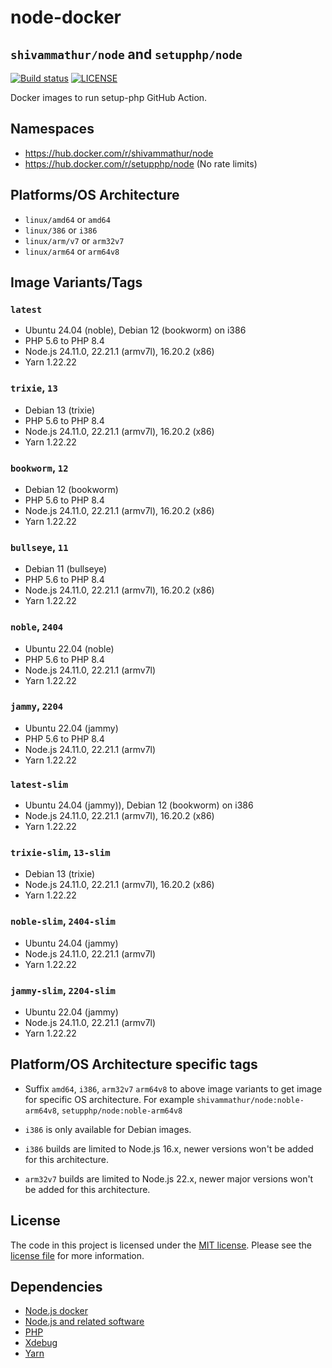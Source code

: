 # node-docker 
## `shivammathur/node` and `setupphp/node`

<a href="https://github.com/shivammathur/node-docker" title="Docker images to run setup-php GitHub Action"><img alt="Build status" src="https://github.com/shivammathur/node-docker/workflows/Build/badge.svg"></a>
<a href="https://github.com/shivammathur/node-docker/blob/main/LICENSE" title="license"><img alt="LICENSE" src="https://img.shields.io/badge/license-MIT-428f7e.svg"></a>

Docker images to run setup-php GitHub Action.

## Namespaces

- https://hub.docker.com/r/shivammathur/node
- https://hub.docker.com/r/setupphp/node (No rate limits)

## Platforms/OS Architecture

- `linux/amd64` or `amd64`
- `linux/386` or `i386`
- `linux/arm/v7` or `arm32v7`
- `linux/arm64` or `arm64v8`

## Image Variants/Tags

### `latest`

- Ubuntu 24.04 (noble), Debian 12 (bookworm) on i386
- PHP 5.6 to PHP 8.4
- Node.js 24.11.0, 22.21.1 (armv7l), 16.20.2 (x86)
- Yarn 1.22.22

### `trixie`, `13`

- Debian 13 (trixie)
- PHP 5.6 to PHP 8.4
- Node.js 24.11.0, 22.21.1 (armv7l), 16.20.2 (x86)
- Yarn 1.22.22

### `bookworm`, `12`

- Debian 12 (bookworm)
- PHP 5.6 to PHP 8.4
- Node.js 24.11.0, 22.21.1 (armv7l), 16.20.2 (x86)
- Yarn 1.22.22

### `bullseye`, `11`

- Debian 11 (bullseye)
- PHP 5.6 to PHP 8.4
- Node.js 24.11.0, 22.21.1 (armv7l), 16.20.2 (x86)
- Yarn 1.22.22

### `noble`, `2404`

- Ubuntu 22.04 (noble)
- PHP 5.6 to PHP 8.4
- Node.js 24.11.0, 22.21.1 (armv7l)
- Yarn 1.22.22

### `jammy`, `2204`

- Ubuntu 22.04 (jammy)
- PHP 5.6 to PHP 8.4
- Node.js 24.11.0, 22.21.1 (armv7l)
- Yarn 1.22.22

### `latest-slim`

- Ubuntu 24.04 (jammy)), Debian 12 (bookworm) on i386
- Node.js 24.11.0, 22.21.1 (armv7l), 16.20.2 (x86)
- Yarn 1.22.22

### `trixie-slim`, `13-slim`

- Debian 13 (trixie)
- Node.js 24.11.0, 22.21.1 (armv7l), 16.20.2 (x86)
- Yarn 1.22.22

### `noble-slim`, `2404-slim`

- Ubuntu 24.04 (jammy)
- Node.js 24.11.0, 22.21.1 (armv7l)
- Yarn 1.22.22

### `jammy-slim`, `2204-slim`

- Ubuntu 22.04 (jammy)
- Node.js 24.11.0, 22.21.1 (armv7l)
- Yarn 1.22.22

## Platform/OS Architecture specific tags

- Suffix `amd64`, `i386`, `arm32v7` `arm64v8` to above image variants to get image for specific OS architecture.
For example `shivammathur/node:noble-arm64v8`, `setupphp/node:noble-arm64v8`

- `i386` is only available for Debian images.
- `i386` builds are limited to Node.js 16.x, newer versions won't be added for this architecture.
- `arm32v7` builds are limited to Node.js 22.x, newer major versions won't be added for this architecture.

## License

The code in this project is licensed under the [MIT license](http://choosealicense.com/licenses/mit/).
Please see the [license file](LICENSE) for more information.

## Dependencies
- [Node.js docker](https://github.com/nodejs/docker-node/blob/master/LICENSE)
- [Node.js and related software](https://github.com/nodejs/node/blob/master/LICENSE)
- [PHP](https://github.com/php/php-src/blob/master/LICENSE)
- [Xdebug](https://github.com/xdebug/xdebug/blob/master/LICENSE)
- [Yarn](https://github.com/yarnpkg/yarn/blob/master/LICENSE)
